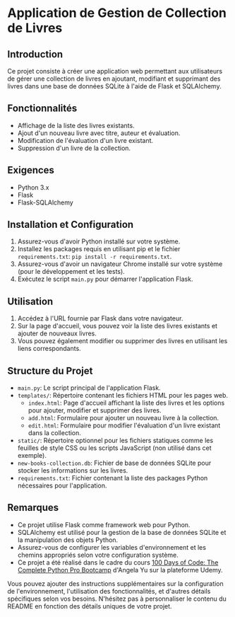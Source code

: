 # Application de Gestion de Collection de Livres

## Introduction
Ce projet consiste à créer une application web permettant aux utilisateurs de gérer une collection de livres en ajoutant, modifiant et supprimant des livres dans une base de données SQLite à l'aide de Flask et SQLAlchemy.

## Fonctionnalités
- Affichage de la liste des livres existants.
- Ajout d'un nouveau livre avec titre, auteur et évaluation.
- Modification de l'évaluation d'un livre existant.
- Suppression d'un livre de la collection.

## Exigences
- Python 3.x
- Flask
- Flask-SQLAlchemy

## Installation et Configuration
1. Assurez-vous d'avoir Python installé sur votre système.
2. Installez les packages requis en utilisant pip et le fichier `requirements.txt`: `pip install -r requirements.txt`.
3. Assurez-vous d'avoir un navigateur Chrome installé sur votre système (pour le développement et les tests).
4. Exécutez le script `main.py` pour démarrer l'application Flask.

## Utilisation
1. Accédez à l'URL fournie par Flask dans votre navigateur.
2. Sur la page d'accueil, vous pouvez voir la liste des livres existants et ajouter de nouveaux livres.
3. Vous pouvez également modifier ou supprimer des livres en utilisant les liens correspondants.

## Structure du Projet
- `main.py`: Le script principal de l'application Flask.
- `templates/`: Répertoire contenant les fichiers HTML pour les pages web.
    - `index.html`: Page d'accueil affichant la liste des livres et les options pour ajouter, modifier et supprimer des livres.
    - `add.html`: Formulaire pour ajouter un nouveau livre à la collection.
    - `edit.html`: Formulaire pour modifier l'évaluation d'un livre existant dans la collection.
- `static/`: Répertoire optionnel pour les fichiers statiques comme les feuilles de style CSS ou les scripts JavaScript (non utilisé dans cet exemple).
- `new-books-collection.db`: Fichier de base de données SQLite pour stocker les informations sur les livres.
- `requirements.txt`: Fichier contenant la liste des packages Python nécessaires pour l'application.

## Remarques
- Ce projet utilise Flask comme framework web pour Python.
- SQLAlchemy est utilisé pour la gestion de la base de données SQLite et la manipulation des objets Python.
- Assurez-vous de configurer les variables d'environnement et les chemins appropriés selon votre configuration système.
- Ce projet a été réalisé dans le cadre du cours [100 Days of Code: The Complete Python Pro Bootcamp](https://www.udemy.com/course/100-days-of-code/) d'Angela Yu sur la plateforme Udemy.

Vous pouvez ajouter des instructions supplémentaires sur la configuration de l'environnement, l'utilisation des fonctionnalités, et d'autres détails spécifiques selon vos besoins. N'hésitez pas à personnaliser le contenu du README en fonction des détails uniques de votre projet.
